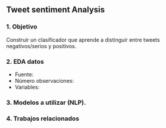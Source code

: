 ## Tweet sentiment Analysis

### 1. Objetivo

Construir un clasificador que aprende a distinguir entre tweets negativos/serios y positivos. 

### 2. EDA datos

- Fuente:
- Número observaciones:
- Variables:


### 3. Modelos a utilizar (NLP).

### 4. Trabajos relacionados
